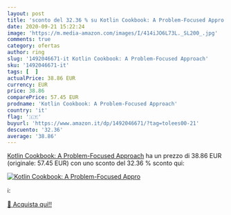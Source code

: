 ```yaml
---
layout: post
title: 'sconto del 32.36 % su Kotlin Cookbook: A Problem-Focused Appro  '
date: 2020-09-21 15:22:24
image: 'https://m.media-amazon.com/images/I/414iJO6L73L._SL200_.jpg'
comments: true
category: ofertas
author: ring
slug: '1492046671-it Kotlin Cookbook: A Problem-Focused Approach'
sku: '1492046671-it'
tags: [  ]
actualPrice: 38.86 EUR
currency: EUR
price: 38.86
comparePrice: 57.45 EUR
prodname: 'Kotlin Cookbook: A Problem-Focused Approach'
country: 'it'
flag: '🇮🇹'
buyurl: 'https://www.amazon.it/dp/1492046671/?tag=tolees00-21'
descuento: '32.36'
average: '38.86'
---
```


[Kotlin Cookbook: A Problem-Focused Approach](https://www.amazon.it/dp/1492046671/?tag=tolees00-21) ha un prezzo di 38.86 EUR (originale: 57.45 EUR) con uno sconto del 32.36 % sconto qui:

[![Kotlin Cookbook: A Problem-Focused Appro](https://m.media-amazon.com/images/I/414iJO6L73L._SL200_.jpg)](https://www.amazon.it/dp/1492046671/?tag=tolees00-21)

ℹ️:


[🛒 Acquista qui!!](https://www.amazon.it/dp/1492046671/?tag=tolees00-21)
